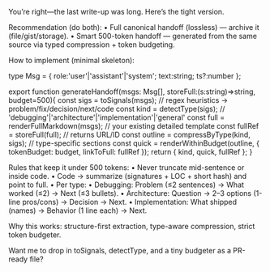 You’re right—the last write-up was long. Here’s the tight version.

Recommendation (do both):
	•	Full canonical handoff (lossless) — archive it (file/gist/storage).
	•	Smart 500-token handoff — generated from the same source via typed compression + token budgeting.

How to implement (minimal skeleton):

type Msg = { role:'user'|'assistant'|'system'; text:string; ts?:number };

export function generateHandoff(msgs: Msg[], storeFull:(s:string)=>string, budget=500){
  const sigs = toSignals(msgs);                // regex heuristics → problem/fix/decision/next/code
  const kind = detectType(sigs);               // 'debugging'|'architecture'|'implementation'|'general'
  const full = renderFullMarkdown(msgs);       // your existing detailed template
  const fullRef = storeFull(full);             // returns URL/ID
  const outline = compressByType(kind, sigs);  // type-specific sections
  const quick = renderWithinBudget(outline, { tokenBudget: budget, linkToFull: fullRef });
  return { kind, quick, fullRef };
}

Rules that keep it under 500 tokens:
	•	Never truncate mid-sentence or inside code.
	•	Code → summarize (signatures + LOC + short hash) and point to full.
	•	Per type:
	•	Debugging: Problem (≤2 sentences) → What worked (≤2) → Next (≤3 bullets).
	•	Architecture: Question → 2–3 options (1-line pros/cons) → Decision → Next.
	•	Implementation: What shipped (names) → Behavior (1 line each) → Next.

Why this works: structure-first extraction, type-aware compression, strict token budgeter.

Want me to drop in toSignals, detectType, and a tiny budgeter as a PR-ready file?